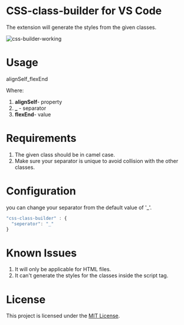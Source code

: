 # CSS-class-builder for VS Code

The extension will generate the styles from the given classes.

![css-builder-working](https://user-images.githubusercontent.com/31626278/124123718-3f2f9f80-da95-11eb-9000-19d9080888d3.gif)


# Usage
alignSelf_flexEnd

Where: 
1. **alignSelf**- property 
2. **_** - separator 
3. **flexEnd**- value

# Requirements
1. The given class should be in camel case.
2. Make sure your separator is unique to avoid collision with the other classes.

# Configuration
     
you can change your separator from the default value of '_'.
  
```javascript
"css-class-builder" : {
  "seperator": "_"
}
```

# Known Issues
1. It will only be applicable for HTML files.
2. It can't generate the styles for the classes inside the script tag. 

# License
This project is licensed under the [MIT License](https://github.com/AlwarG/css-class-builder/blob/main/LICENSE).
